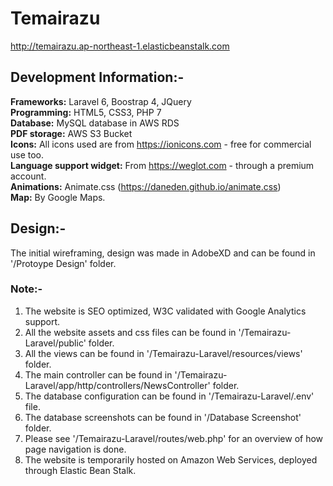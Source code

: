# Temairazu
http://temairazu.ap-northeast-1.elasticbeanstalk.com

## Development Information:-
 **Frameworks:** Laravel 6, Boostrap 4, JQuery\
 **Programming:** HTML5, CSS3, PHP 7\
 **Database:** MySQL database in AWS RDS\
 **PDF storage:** AWS S3 Bucket\
 **Icons:** All icons used are from https://ionicons.com - free for commercial use too.\
 **Language support widget:** From https://weglot.com - through a premium account.\
 **Animations:** Animate.css (https://daneden.github.io/animate.css) \
 **Map:** By Google Maps.
 
 ## Design:-
 The initial wireframing, design was made in AdobeXD and can be found in '/Protoype Design' folder.
 
 ### Note:-
 1. The website is SEO optimized, W3C validated with Google Analytics support.
 2. All the website assets and css files can be found in '/Temairazu-Laravel/public' folder.
 3. All the views can be found in '/Temairazu-Laravel/resources/views' folder.
 4. The main controller can be found in '/Temairazu-Laravel/app/http/controllers/NewsController' folder.
 5. The database configuration can be found in '/Temairazu-Laravel/.env' file.
 6. The database screenshots can be found in '/Database Screenshot' folder.
 7. Please see '/Temairazu-Laravel/routes/web.php' for an overview of how page navigation is done.
 8. The website is temporarily hosted on Amazon Web Services, deployed through Elastic Bean Stalk.
